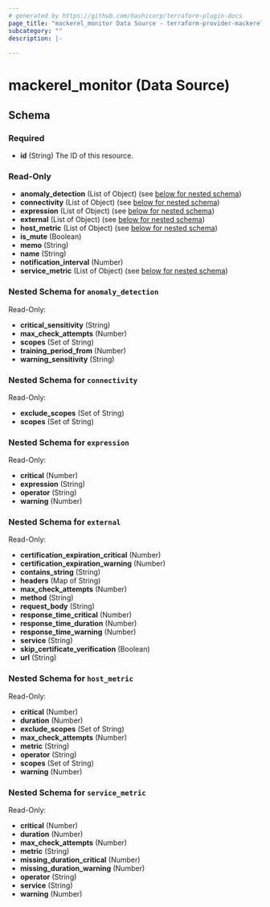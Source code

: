 ```yaml
---
# generated by https://github.com/hashicorp/terraform-plugin-docs
page_title: "mackerel_monitor Data Source - terraform-provider-mackerel"
subcategory: ""
description: |-
  
---
```


# mackerel_monitor (Data Source)





<!-- schema generated by tfplugindocs -->
## Schema

### Required

- **id** (String) The ID of this resource.

### Read-Only

- **anomaly_detection** (List of Object) (see [below for nested schema](#nestedatt--anomaly_detection))
- **connectivity** (List of Object) (see [below for nested schema](#nestedatt--connectivity))
- **expression** (List of Object) (see [below for nested schema](#nestedatt--expression))
- **external** (List of Object) (see [below for nested schema](#nestedatt--external))
- **host_metric** (List of Object) (see [below for nested schema](#nestedatt--host_metric))
- **is_mute** (Boolean)
- **memo** (String)
- **name** (String)
- **notification_interval** (Number)
- **service_metric** (List of Object) (see [below for nested schema](#nestedatt--service_metric))

<a id="nestedatt--anomaly_detection"></a>
### Nested Schema for `anomaly_detection`

Read-Only:

- **critical_sensitivity** (String)
- **max_check_attempts** (Number)
- **scopes** (Set of String)
- **training_period_from** (Number)
- **warning_sensitivity** (String)


<a id="nestedatt--connectivity"></a>
### Nested Schema for `connectivity`

Read-Only:

- **exclude_scopes** (Set of String)
- **scopes** (Set of String)


<a id="nestedatt--expression"></a>
### Nested Schema for `expression`

Read-Only:

- **critical** (Number)
- **expression** (String)
- **operator** (String)
- **warning** (Number)


<a id="nestedatt--external"></a>
### Nested Schema for `external`

Read-Only:

- **certification_expiration_critical** (Number)
- **certification_expiration_warning** (Number)
- **contains_string** (String)
- **headers** (Map of String)
- **max_check_attempts** (Number)
- **method** (String)
- **request_body** (String)
- **response_time_critical** (Number)
- **response_time_duration** (Number)
- **response_time_warning** (Number)
- **service** (String)
- **skip_certificate_verification** (Boolean)
- **url** (String)


<a id="nestedatt--host_metric"></a>
### Nested Schema for `host_metric`

Read-Only:

- **critical** (Number)
- **duration** (Number)
- **exclude_scopes** (Set of String)
- **max_check_attempts** (Number)
- **metric** (String)
- **operator** (String)
- **scopes** (Set of String)
- **warning** (Number)


<a id="nestedatt--service_metric"></a>
### Nested Schema for `service_metric`

Read-Only:

- **critical** (Number)
- **duration** (Number)
- **max_check_attempts** (Number)
- **metric** (String)
- **missing_duration_critical** (Number)
- **missing_duration_warning** (Number)
- **operator** (String)
- **service** (String)
- **warning** (Number)


